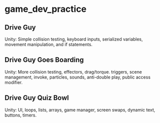 # game_dev_practice

## Drive Guy
Unity: Simple collision testing, keyboard inputs, serialized variables, movement manipulation, and if statements.

## Drive Guy Goes Boarding
Unity: More collision testing, effectors, drag/torque. triggers, scene management, invoke, particles, sounds, anti-double play, public access modifier.

## Drive Guy Quiz Bowl
Unity: UI, loops, lists, arrays, game manager, screen swaps, dynamic text, buttons, timers.
